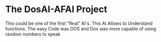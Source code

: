 # The DosAI-AFAI Project

This could be one of the first
"Real" AI's. This AI Allows to
Understand functions. The easy
Code was DOS and Dos was more
capable of using random numbers
to speak
